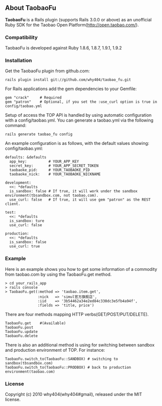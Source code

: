 About TaobaoFu
--------------

**TaobaoFu** is a Rails plugin (supports Rails 3.0.0 or above) as an unofficial Ruby SDK for the Taobao Open Platform(http://open.taobao.com/).


### Compatibility

TaobaoFu is developed against Ruby 1.8.6, 1.8.7, 1.9.1, 1.9.2


### Installation

Get the TaobaoFu plugin from github.com: 

    rails plugin install git://github.com/why404/taobao_fu.git

For Rails applications add the gem dependencies to your Gemfile: 

    gem "crack"     # Required
    gem "patron"    # Optional, if you set the :use_curl option is true in config/taobao.yml 

Setup of access the TOP API is handled by using automatic configuration with a config/taobao.yml. You can generate a taobao.yml via the following command: 

    rails generate taobao_fu config

An example configuration is as follows, with the default values showing: 
config/taobao.yml: 

    defaults: &defaults
      app_key:          # YOUR_APP_KEY
      secret_key:       # YOUR_APP_SECRET_TOKEN
      taobaoke_pid:     # YOUR_TAOBAOKE_PID
      taobaoke_nick:    # YOUR_TAOBAOKE_NICKNAME

    development:
      <<: *defaults
      is_sandbox: false # If true, it will work under the sandbox environment(tbsandbox.com, not taobao.com).
      use_curl: false   # If true, it will use gem "patron" as the REST client.

    test:
      <<: *defaults
      is_sandbox: ture
      use_curl: false

    production:
      <<: *defaults
      is_sandbox: false
      use_curl: true


### Example

Here is an example shows you how to get some information of a commodity from taobao.com by using the TaobaoFu.get method.

    > cd your_rails_app
    > rails console
    > TaobaoFu.get(:method => 'taobao.item.get', 
                   :nick   => 'simul官方旗舰店', 
                   :iid    => '3b54462a34e2ed84c330dc3e5fb4a94f', 
                   :fields => 'title, price')

There are four methods mapping HTTP verbs(GET/POST/PUT/DELETE).

    TaobaoFu.get    #(Available)
    TaobaoFu.post
    TaobaoFu.update
    TaobaoFu.delete

There is also an additional method is using for switching between sandbox and production environment of TOP. For instance:

    TaobaoFu.switch_to(TaobaoFu::SANDBOX) # switching to sandbox(tbsandbox.com)
    TaobaoFu.switch_to(TaobaoFu::PRODBOX) # back to production environment(taobao.com)


### License

Copyright (c) 2010 why404(why404#gmail), released under the MIT license.
